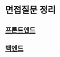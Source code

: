# 면접질문 정리

## [프론트앤드](https://github.com/SYS-3th/Interview/blob/e40fd598cf07c3351f405ec5b24d7e1059aaed62/frontend.md)

## [백엔드]()

